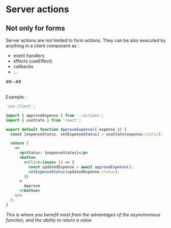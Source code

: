 <!-- .slide: class="two-column with-code " -->

# Server actions

## Not only for forms

Server actions are not limited to form actions. They can be also executed by anything in a client component as :

- event handlers
- effects (useEffect)
- callbacks
- ...

##--##

<br/> 
Example :

```jsx
'use client';

import { approveExpense } from './actions';
import { useState } from 'react';

export default function ApproveExpense({ expense }) {
  const [expenseStatus, setExpenseStatus] = useState(expense.status);

  return (
    <>
      <p>Status: {expenseStatus}</p>
      <button
        onClick={async () => {
          const updatedExpense = await approveExpense();
          setExpenseStatus(updatedExpense.status);
        }}
      >
        Approve
      </button>
    </>
  );
}
```

_This is where you benefit most from the advantages of the asynchronous function, and the ability to return a value_
